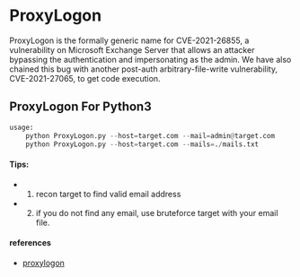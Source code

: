 # ProxyLogon
ProxyLogon is the formally generic name for CVE-2021-26855, a vulnerability on Microsoft Exchange Server that allows an attacker bypassing the authentication and impersonating as the admin. We have also chained this bug with another post-auth arbitrary-file-write vulnerability, CVE-2021-27065, to get code execution.


## ProxyLogon For Python3
```python
usage:
    python ProxyLogon.py --host=target.com --mail=admin@target.com
    python ProxyLogon.py --host=target.com --mails=./mails.txt
```

#### Tips:
* 1) recon target to find valid email address
* 2) if you do not find any email, use bruteforce target with your email file.


#### references
* [proxylogon](https://proxylogon.com/)
